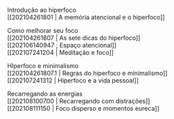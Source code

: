 Introdução ao hiperfoco  
[[202104261801 | A memória atencional e o hiperfoco]]  

Como melhorar seu foco  
[[202104261807 | As sete dicas do hiperfoco]]  
[[202106140947 ; Espaço atencional]]  
[[202107241204 | Meditação e foco]]  

HIperfoco e minimalismo  
[[202104261807.1 | Regras do hiperfoco e minimalismo]]  
[[202107241312 | Hiperfoco e a vida pessoal]]  

Recarregando as energias  
[[202108100700 | Recarregando com distrações]]  
[[202108111150 | Foco disperso e momentos eureca]]  

